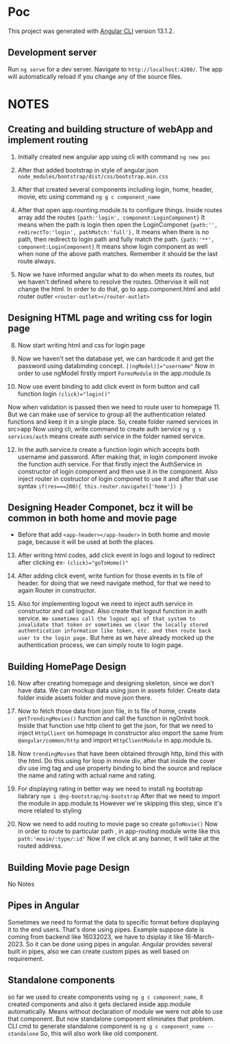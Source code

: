# Poc

This project was generated with [Angular CLI](https://github.com/angular/angular-cli) version 13.1.2.

## Development server

Run `ng serve` for a dev server. Navigate to `http://localhost:4200/`. The app will automatically reload if you change any of the source files.


# NOTES


## Creating and building structure of webApp and implement routing

1. Initially created new angular app using cli with command
`ng new poc`

2. After that added bootstrap in style of angular.json
`node_modules/bootstrap/dist/css/bootstrap.min.css`

3. After that created several components including login, home, header, movie, etc using command
`ng g c component_name`

4. After that open app.rounting.module.ts to configure things.
Inside routes array add the routes
`{path:'login', component:LoginComponent}` It means when the path is login then open the LoginComponet
`{path:'', redirectTo:'login', pathMatch:'full'},` It means when there is no path, then redirect to login path and fully match the path.
`{path:'**', component:LoginComponent}` It means show login component as well when none of the above path matches. Remember it should be the last route always.

7. Now we have informed angular what to do when meets its routes, but we haven't defined where to resolve the routes. Othervise it will not change the html.
In order to do that, go to app.component.html and add router outler
`<router-outlet></router-outlet>`

## Designing HTML page and writing css for login page

8. Now start writing html and css for login page

9. Now we haven't set the database yet, we can hardcode it and get the password using databinding concept.
`[(ngModel)]="username"`
Now in  order to use ngModel
firstly import `FormsModule` in the app.module.ts

10. Now use event binding to add click event in form button and call function login
`(click)="login()"`

Now when validation is passed then we need to route user to homepage
11. But we can make use of service to group all the authentication related functions and keep it in a single place.
So, create folder named services in src>app
Now using cli, write command to create auth service
`ng g s services/auth` means create auth service in the folder named service.

12. In the auth.service.ts create a function login which accepts both username and password.
After making that, in login component invoke the function auth service. For that firstly inject the AuthService in constructor of login component and then use it in the component.
Also inject router in costructor of login componet to use it and after that use syntax
`if(res===200){
    this.router.navigate(['home'])
}`

## Designing Header Componet, bcz it will be common in both home and movie page

- Before that add `<app-header></app-header>` in both home and movie page, because it will be used at both the places.
13. After writing html codes, add click event in logo and logout to redirect after clicking
ex- `(click)="goToHome()"`

14. After adding click event, write funtion for those events in ts file of header.
for doing that we need navigate method, for that we need to again Router in constructor.

15. Also for implementing logout we need to inject auth service in constructor and call logout. Also create that logout function in auth service.
`We sometimes call the logout api of that system to invalidate that token or sometimes we clear the locally stored authentication information like token, etc. and then route back user to the login page.`
But here as we have already mocked up the authentication process, we can simply route to login page.

## Building HomePage Design

16. Now after creating homepage and designing skeleton, since we don't have data. We can mockup data using json in assets folder. Create data folder inside assets folder and move json there.

17. Now to fetch those data from json file, in ts file of home, create `getTrendingMovies()` function and call the function in ngOnInit hook. Inside that function use http client to get the json, for that we need to inject `HttpClient` on homepage in constructor also import the same from `@angular/common/http` and import `HttpClientModule` in app.module.ts.

18. Now `trendingMovies` that have been obtained through http, bind this with the html. Do this using for loop in movie div, after that inside the cover div use img tag and use property binding to bind the source and replace the name and rating with actual name and rating.

19. For displaying rating in better way we need to install ng bootstrap liabrary
`npm i @ng-bootstrap/ng-bootstrap`
After that we need to import the module in app.module.ts
However we're skipping this step, since it's more related to styling

20. Now we need to add routing to movie page so create `goToMovie()`
Now in order to route to particular path , in app-routing module write like this
`path:'movie/:type/:id'`
Now if we click at any banner, it will take at the routed address.

## Building Movie page Design
No Notes


## Pipes in Angular
Sometimes we need to format the data to specific format before displaying it to the end users. That's done using pipes. Example suppose date is coming from backend like 16032023, we have to dsiplay it like 16-March-2023. So it can be done using pipes in angular.
Angular provides several built in pipes, also we can create custom pipes as well based on requirement.


## Standalone components
so far we used to create components using `ng g c component_name`, it created components and also it gets declared inside app.module automatically. Means without declaration of module we were not able to use that component.
But now standalone component eliminates that problem. CLI cmd to generate standalone component is
`ng g c component_name --standalone`
So, this will also work like old component. 

